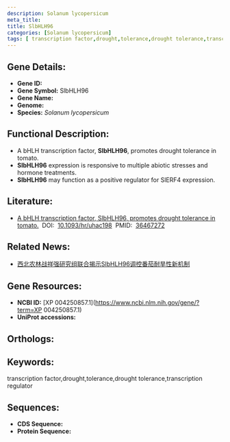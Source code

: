 ```yaml
---
description: Solanum lycopersicum
meta_title:
title: SlbHLH96
categories: [Solanum lycopersicum]
tags: [ transcription factor,drought,tolerance,drought tolerance,transcription regulator ]
---
```


## Gene Details:
- **Gene ID:**	[]()
- **Gene Symbol:** SlbHLH96
- **Gene Name:** 
- **Genome:** []()
- **Species:** *Solanum lycopersicum*

## Functional Description:
   - A bHLH transcription factor, **SlbHLH96**, promotes drought tolerance in tomato.
   - **SlbHLH96** expression is responsive to multiple abiotic stresses and hormone treatments.
   - **SlbHLH96** may function as a positive regulator for SlERF4 expression.

## Literature:
   - [A bHLH transcription factor, SlbHLH96, promotes drought tolerance in tomato.]( https://academic.oup.com/hr/article/doi/10.1093/hr/uhac198/6693340?login=true)&nbsp;&nbsp;DOI:&nbsp;&nbsp;[10.1093/hr/uhac198](https://academic.oup.com/hr/article/doi/10.1093/hr/uhac198/6693340?login=true)&nbsp;&nbsp;PMID:&nbsp;&nbsp;[36467272](https://pubmed.ncbi.nlm.nih.gov/36467272/)

## Related News:
   - [西北农林战祥强研究组联合揭示SlbHLH96调控番茄耐旱性新机制](https://mp.weixin.qq.com/s?__biz=MzIyOTY2NDYyNQ==&mid=2247557476&idx=5&sn=268e898cd9851fdf72d50136eaf6f912&chksm=e8bc937adfcb1a6c33bf9bc4b6e040fe470e9205aa50f396be9b597ec69c402f9e0aa0f2bad6&scene=27#wechat_redirect)

## Gene Resources:
- **NCBI ID:** [XP 004250857.1](https://www.ncbi.nlm.nih.gov/gene/?term=XP 004250857.1)
- **UniProt accessions:** [](https://www.uniprot.org/uniprotkb//entry)

## Orthologs:

## Keywords:
transcription factor,drought,tolerance,drought tolerance,transcription regulator

## Sequences:
- **CDS Sequence:**
- **Protein Sequence:**
